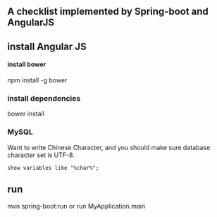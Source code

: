 A checklist implemented by Spring-boot and AngularJS
---
## install Angular JS

#### install bower
npm install -g bower

### install dependencies
bower install

### MySQL
Want to write Chinese Character, and you should make sure database character set is UTF-8.
```
show variables like "%char%";
```

##  run
mvn spring-boot:run
or
run MyApplication.main
